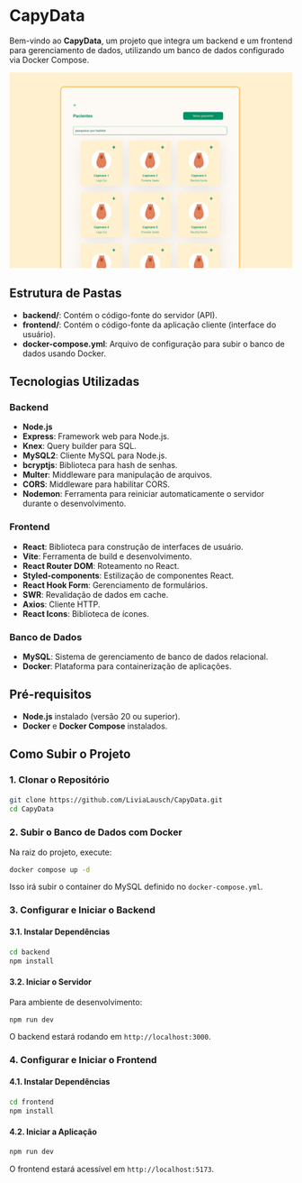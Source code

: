 # CapyData

Bem-vindo ao **CapyData**, um projeto que integra um backend e um frontend para gerenciamento de dados, utilizando um banco de dados configurado via Docker Compose.

![Texto alternativo](/images/image.png)

## Estrutura de Pastas

- **backend/**: Contém o código-fonte do servidor (API).
- **frontend/**: Contém o código-fonte da aplicação cliente (interface do usuário).
- **docker-compose.yml**: Arquivo de configuração para subir o banco de dados usando Docker.

## Tecnologias Utilizadas

### Backend

- **Node.js**
- **Express**: Framework web para Node.js.
- **Knex**: Query builder para SQL.
- **MySQL2**: Cliente MySQL para Node.js.
- **bcryptjs**: Biblioteca para hash de senhas.
- **Multer**: Middleware para manipulação de arquivos.
- **CORS**: Middleware para habilitar CORS.
- **Nodemon**: Ferramenta para reiniciar automaticamente o servidor durante o desenvolvimento.

### Frontend

- **React**: Biblioteca para construção de interfaces de usuário.
- **Vite**: Ferramenta de build e desenvolvimento.
- **React Router DOM**: Roteamento no React.
- **Styled-components**: Estilização de componentes React.
- **React Hook Form**: Gerenciamento de formulários.
- **SWR**: Revalidação de dados em cache.
- **Axios**: Cliente HTTP.
- **React Icons**: Biblioteca de ícones.

### Banco de Dados

- **MySQL**: Sistema de gerenciamento de banco de dados relacional.
- **Docker**: Plataforma para containerização de aplicações.

## Pré-requisitos

- **Node.js** instalado (versão 20 ou superior).
- **Docker** e **Docker Compose** instalados.

## Como Subir o Projeto

### 1. Clonar o Repositório

```bash
git clone https://github.com/LiviaLausch/CapyData.git
cd CapyData
```

### 2. Subir o Banco de Dados com Docker

Na raiz do projeto, execute:

```bash
docker compose up -d
```

Isso irá subir o container do MySQL definido no `docker-compose.yml`.

### 3. Configurar e Iniciar o Backend

#### 3.1. Instalar Dependências

```bash
cd backend
npm install
```

#### 3.2. Iniciar o Servidor

Para ambiente de desenvolvimento:

```bash
npm run dev
```

O backend estará rodando em `http://localhost:3000`.

### 4. Configurar e Iniciar o Frontend

#### 4.1. Instalar Dependências

```bash
cd frontend
npm install
```

#### 4.2. Iniciar a Aplicação

```bash
npm run dev
```

O frontend estará acessível em `http://localhost:5173`.